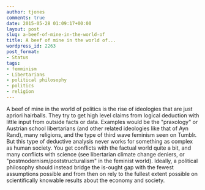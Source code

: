 ```yaml
---
author: tjones
comments: true
date: 2015-05-28 01:09:17+00:00
layout: post
slug: a-beef-of-mine-in-the-world-of
title: A beef of mine in the world of...
wordpress_id: 2263
post_format:
- Status
tags:
- femminism
- Libertarians
- political philosophy
- politics
- religion
---
```


A beef of mine in the world of politics is the rise of ideologies that are just apriori hairballs. They try to get high level claims from logical deduction with little input from outside facts or data. Examples would be the "praxology" or Austrian school libertarians (and other related ideologies like that of Ayn Rand), many religions, and the type of third wave feminism seen on Tumblr.  But this type of deductive analysis never works for something as complex as human society. You get conflicts with the factual world quite a bit, and many conflicts with science (see libertarian climate change deniers, or "postmodernism/poststructuralism" in the feminist world). Ideally, a political philosophy should instead bridge the is-ought gap with the fewest assumptions possible and from then on rely to the fullest extent possible on scientifically knowable results about the economy and society.
